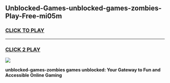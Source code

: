
## Unblocked-Games-unblocked-games-zombies-Play-Free-mi05m
<h3>
<a href="https://premium76.site?title=unblocked-games-zombies&ref=15A">CLICK TO PLAY</a></h3>
<hr>

<h3>
<a href="https://premium76.site?title=unblocked-games-zombies&ref=15A">CLICK 2 PLAY</a>
  
</h3>

<a href="https://premium76.site?title=unblocked-games-zombies&ref=15A"><img src="https://clearcache.store/games.png"></a>


**unblocked-games-zombies games unblocked: Your Gateway to Fun and Accessible Online Gaming**
